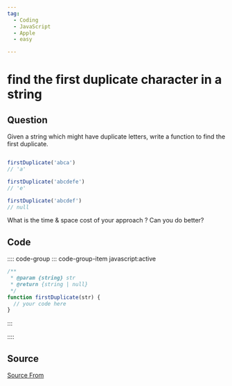 ```yaml
---
tag:
  - Coding
  - JavaScript
  - Apple
  - easy

---
```

  
# find the first duplicate character in a string

## Question
Given a string which might have duplicate letters, write a function to find the first duplicate.

```js

firstDuplicate('abca')
// 'a'

firstDuplicate('abcdefe')
// 'e'

firstDuplicate('abcdef')
// null
```

What is the time & space cost of your approach ? Can you do better?

## Code
:::: code-group
::: code-group-item javascript:active
```javascript
/**
 * @param {string} str
 * @return {string | null}
 */
function firstDuplicate(str) {
  // your code here
}
```
:::
    
::::



##  Source
[Source From](https://bigfrontend.dev/problem/find-the-first-duplicate-character-in-a-string)

  